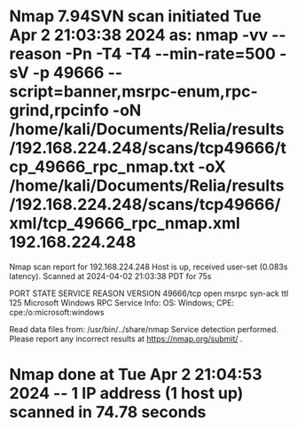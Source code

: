 # Nmap 7.94SVN scan initiated Tue Apr  2 21:03:38 2024 as: nmap -vv --reason -Pn -T4 -T4 --min-rate=500 -sV -p 49666 --script=banner,msrpc-enum,rpc-grind,rpcinfo -oN /home/kali/Documents/Relia/results/192.168.224.248/scans/tcp49666/tcp_49666_rpc_nmap.txt -oX /home/kali/Documents/Relia/results/192.168.224.248/scans/tcp49666/xml/tcp_49666_rpc_nmap.xml 192.168.224.248
Nmap scan report for 192.168.224.248
Host is up, received user-set (0.083s latency).
Scanned at 2024-04-02 21:03:38 PDT for 75s

PORT      STATE SERVICE REASON          VERSION
49666/tcp open  msrpc   syn-ack ttl 125 Microsoft Windows RPC
Service Info: OS: Windows; CPE: cpe:/o:microsoft:windows

Read data files from: /usr/bin/../share/nmap
Service detection performed. Please report any incorrect results at https://nmap.org/submit/ .
# Nmap done at Tue Apr  2 21:04:53 2024 -- 1 IP address (1 host up) scanned in 74.78 seconds
